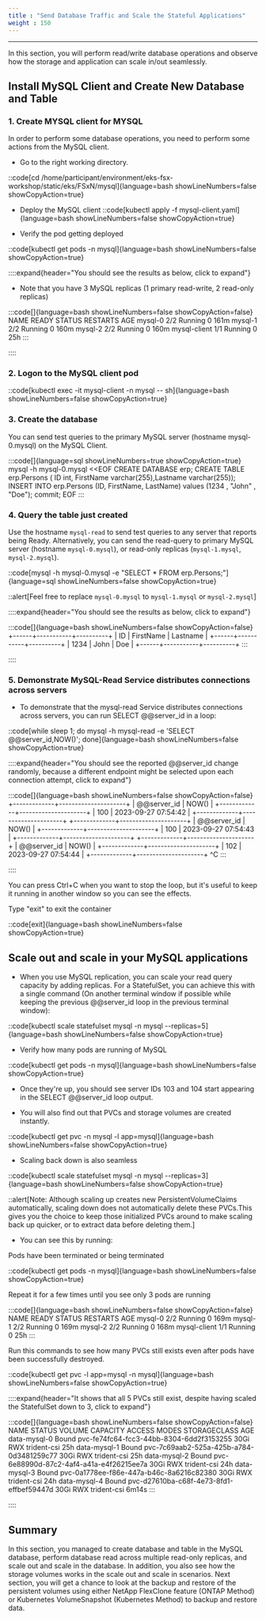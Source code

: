 ```yaml
---
title : "Send Database Traffic and Scale the Stateful Applications"
weight : 150
---
```

-------------------------------------------------------------

In this section, you will perform read/write database operations and observe how the storage and application can scale in/out seamlessly.

## Install MySQL Client and Create New Database and Table

### 1. Create MYSQL client for MYSQL

In order to perform some database operations, you need to perform some actions from the MySQL client.

- Go to the right working directory.

::code[cd /home/participant/environment/eks-fsx-workshop/static/eks/FSxN/mysql]{language=bash showLineNumbers=false showCopyAction=true}


- Deploy the MySQL client
::code[kubectl apply -f mysql-client.yaml]{language=bash showLineNumbers=false showCopyAction=true}

- Verify the pod getting deployed

::code[kubectl get pods -n mysql]{language=bash showLineNumbers=false showCopyAction=true}

::::expand{header="You should see the results as below, click to expand"}

- Note that you have 3 MySQL replicas (1 primary read-write, 2 read-only replicas)

:::code[]{language=bash showLineNumbers=false showCopyAction=false}
NAME           READY   STATUS    RESTARTS   AGE
mysql-0        2/2     Running   0          161m
mysql-1        2/2     Running   0          160m
mysql-2        2/2     Running   0          160m
mysql-client   1/1     Running   0          25h
:::

::::

### 2. Logon to the MySQL client pod

::code[kubectl exec -it mysql-client -n mysql -- sh]{language=bash showLineNumbers=false showCopyAction=true}

### 3. Create the database

You can send test queries to the primary MySQL server (hostname mysql-0.mysql) on the MySQL Client.

:::code[]{language=sql showLineNumbers=true showCopyAction=true}
mysql -h mysql-0.mysql <<EOF
CREATE DATABASE erp;
CREATE TABLE erp.Persons ( ID int, FirstName varchar(255),Lastname varchar(255));
INSERT INTO erp.Persons (ID, FirstName, LastName) values (1234 , "John" , "Doe");
commit;
EOF
:::

### 4. Query the table just created

Use the hostname `mysql-read` to send test queries to any server that reports being Ready. Alternatively, you can send the read-query to primary MySQL server (hostname `mysql-0.mysql`), or read-only replicas (`mysql-1.mysql`, `mysql-2.mysql`).

::code[mysql -h mysql-0.mysql -e "SELECT * FROM erp.Persons;"]{language=sql showLineNumbers=false showCopyAction=true}

::alert[Feel free to replace `mysql-0.mysql` to `mysql-1.mysql` or `mysql-2.mysql`]

::::expand{header="You should see the results as below, click to expand"}

:::code[]{language=bash showLineNumbers=false showCopyAction=false}
+------+-----------+----------+
| ID   | FirstName | Lastname |
+------+-----------+----------+
| 1234 | John      | Doe      |
+------+-----------+----------+
:::

::::

### 5. Demonstrate MySQL-Read Service distributes connections across servers

- To demonstrate that the mysql-read Service distributes connections across servers, you can run SELECT @@server_id in a loop:

::code[while sleep 1; do mysql -h mysql-read -e 'SELECT @@server_id,NOW()'; done]{language=bash showLineNumbers=false showCopyAction=true}


::::expand{header="You should see the reported @@server_id change randomly, because a different endpoint might be selected upon each connection attempt, click to expand"}

:::code[]{language=bash showLineNumbers=false showCopyAction=false}
+-------------+---------------------+
| @@server_id | NOW()               |
+-------------+---------------------+
|         100 | 2023-09-27 07:54:42 |
+-------------+---------------------+
+-------------+---------------------+
| @@server_id | NOW()               |
+-------------+---------------------+
|         100 | 2023-09-27 07:54:43 |
+-------------+---------------------+
+-------------+---------------------+
| @@server_id | NOW()               |
+-------------+---------------------+
|         102 | 2023-09-27 07:54:44 |
+-------------+---------------------+
^C
:::

::::

You can press Ctrl+C when you want to stop the loop, but it's useful to keep it running in another window so you can see the effects.

Type "exit" to exit the container

::code[exit]{language=bash showLineNumbers=false showCopyAction=true}

## Scale out and scale in your MySQL applications

- When you use MySQL replication, you can scale your read query capacity by adding replicas. For a StatefulSet, you can achieve this with a single command (On another terminal window if possible while keeping the previous @@server_id loop in the previous terminal window):

::code[kubectl scale statefulset mysql -n mysql --replicas=5]{language=bash showLineNumbers=false showCopyAction=true}

- Verify how many pods are running of MySQL

::code[kubectl get pods -n mysql]{language=bash showLineNumbers=false showCopyAction=true}

- Once they're up, you should see server IDs 103 and 104 start appearing in the SELECT @@server_id loop output.

- You will also find out that PVCs and storage volumes are created instantly.

::code[kubectl get pvc -n mysql -l app=mysql]{language=bash showLineNumbers=false showCopyAction=true}

- Scaling back down is also seamless

::code[kubectl scale statefulset mysql -n mysql --replicas=3]{language=bash showLineNumbers=false showCopyAction=true}

::alert[Note: Although scaling up creates new PersistentVolumeClaims automatically, scaling down does not automatically delete these PVCs.This gives you the choice to keep those initialized PVCs around to make scaling back up quicker, or to extract data before deleting them.]

- You can see this by running:

Pods have been terminated or being terminated

::code[kubectl get pods -n mysql]{language=bash showLineNumbers=false showCopyAction=true}

Repeat it for a few times until you see only 3 pods are running

:::code[]{language=bash showLineNumbers=false showCopyAction=false}
NAME           READY   STATUS    RESTARTS   AGE
mysql-0        2/2     Running   0          169m
mysql-1        2/2     Running   0          169m
mysql-2        2/2     Running   0          168m
mysql-client   1/1     Running   0          25h
:::

Run this commands to see how many PVCs still exists even after pods have been successfully destroyed.

::code[kubectl get pvc -l app=mysql -n mysql]{language=bash showLineNumbers=false showCopyAction=true}

::::expand{header="It shows that all 5 PVCs still exist, despite having scaled the StatefulSet down to 3, click to expand"}

:::code[]{language=bash showLineNumbers=false showCopyAction=false}
NAME           STATUS   VOLUME                                     CAPACITY   ACCESS MODES   STORAGECLASS   AGE
data-mysql-0   Bound    pvc-fe74fc64-fcc3-44bb-8304-6dd2f3153255   30Gi       RWX            trident-csi    25h
data-mysql-1   Bound    pvc-7c69aab2-525a-425b-a784-0d3481259c77   30Gi       RWX            trident-csi    25h
data-mysql-2   Bound    pvc-6e88990d-87c2-4af4-a41a-e4f26215ee7a   30Gi       RWX            trident-csi    24h
data-mysql-3   Bound    pvc-0a1778ee-f86e-447a-b46c-8a6216c82380   30Gi       RWX            trident-csi    24h
data-mysql-4   Bound    pvc-d27610ba-c68f-4e73-8fd1-effbef59447d   30Gi       RWX            trident-csi    6m14s
:::

::::


## Summary

In this section, you managed to create database and table in the MySQL database, perform database read across multiple read-only replicas, and scale out and scale in the database. In addition, you also see how the storage volumes works in the scale out and scale in scenarios. Next section, you will get a chance to look at the backup and restore of the persistent volumes using either NetApp FlexClone feature (ONTAP Method) or Kubernetes VolumeSnapshot (Kubernetes Method) to backup and restore data.
